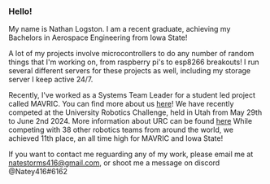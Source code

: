 ### Hello!
My name is Nathan Logston. I am a recent graduate, achieving my Bachelors in Aerospace Engineering from Iowa State!

A lot of my projects involve microcontrollers to do any number of random things that I'm working on, from raspberry pi's to esp8266 breakouts! I run several different servers for these projects as well, including my storage server I keep active 24/7. 

Recently, I've worked as a Systems Team Leader for a student led project called MAVRIC. You can find more about us [here](https://m2i.aere.iastate.edu/mavric/)! We have recently competed at the University Robotics Challenge, held in Utah from May 29th to June 2nd 2024. More information about URC can be found [here](https://urc.marssociety.org) While competing with 38 other robotics teams from around the world, we achieved 11th place, an all time high for MAVRIC and Iowa State!

If you want to contact me reguarding any of my work, please email me at natestorms416@gmail.com, or shoot me a message on discord @Natey416#6162
